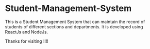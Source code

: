 # Student-Management-System

This is a Student Management System that can maintain the record of students of different sections and departments.
It is developed using ReactJs and NodeJs.

Thanks for visiting !!!!
